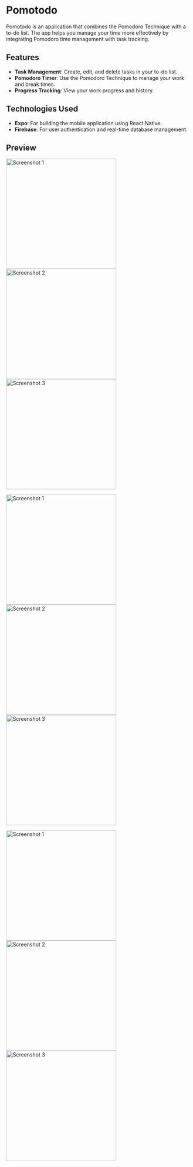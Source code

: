 # Pomotodo

Pomotodo is an application that combines the Pomodoro Technique with a to-do list. 
The app helps you manage your time more effectively by integrating Pomodoro time management with task tracking.

## Features

- **Task Management**: Create, edit, and delete tasks in your to-do list.
- **Pomodoro Timer**: Use the Pomodoro Technique to manage your work and break times.
- **Progress Tracking**: View your work progress and history.

## Technologies Used

- **Expo**: For building the mobile application using React Native.
- **Firebase**: For user authentication and real-time database management.

## Preview

<p>
  <img src="https://github.com/user-attachments/assets/86d07f1a-480e-4d37-866d-450968e235a5" width="300" alt="Screenshot 1" />
  <img src="https://github.com/user-attachments/assets/fceb6e28-9931-4bcd-8054-2001cd0780ba" width="300" alt="Screenshot 2" />
  <img src="https://github.com/user-attachments/assets/6106faf0-a9fa-426a-b4ac-ea968cbbc7db" width="300" alt="Screenshot 3" />
</p>

<p>
  <img src="https://github.com/user-attachments/assets/c4febec7-d41b-4e5e-a6d7-be5071b953ef" width="300" alt="Screenshot 1" />
  <img src="https://github.com/user-attachments/assets/aecf4b35-18ae-4789-8f21-f278c6a4beed" width="300" alt="Screenshot 2" />
  <img src="https://github.com/user-attachments/assets/017e6e0d-f5bf-4f62-a57c-1621e8415dd3" width="300" alt="Screenshot 3" />
</p>

<p>
  <img src="https://github.com/user-attachments/assets/78aedce5-aa88-45c2-a34f-85ac5a6f4865" width="300" alt="Screenshot 1" />
  <img src="https://github.com/user-attachments/assets/b3dd4014-9351-418d-a747-abac2993e972" width="300" alt="Screenshot 2" />
  <img src="https://github.com/user-attachments/assets/c1bcf2da-13f4-492d-ba08-4a0fb4d336d3" width="300" alt="Screenshot 3" />
</p>
